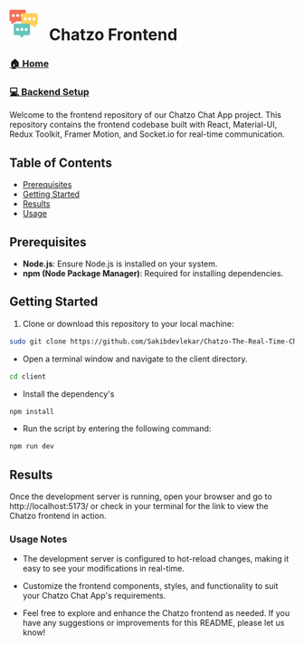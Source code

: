 <div style="display: flex; align-items: center;">
  <img src="./public/react.png" width="50" height="50" style="margin-right: 20px;" />
  <h1 style="margin-bottom: 0;">Chatzo Frontend
</h1>
</div>

### [🏠 Home](../README.md)
### [💻 Backend Setup](../server/README.md)

Welcome to the frontend repository of our Chatzo Chat App project. This repository contains the frontend codebase built with React, Material-UI, Redux Toolkit, Framer Motion, and Socket.io for real-time communication.

## Table of Contents

- [Prerequisites](#prerequisites)
- [Getting Started](#getting-started)
- [Results](#results)
- [Usage](#usage-notes)

## Prerequisites

- **Node.js**: Ensure Node.js is installed on your system.
- **npm (Node Package Manager)**: Required for installing dependencies.

## Getting Started

1. Clone or download this repository to your local machine:
```bash
sudo git clone https://github.com/Sakibdevlekar/Chatzo-The-Real-Time-Chatting-App.git
```

- Open a terminal window and navigate to the client directory.

```bash
cd client
```

- Install the dependency's

```javascript
npm install
```

- Run the script by entering the following command:

```javascript
npm run dev
```
## Results
Once the development server is running, open your browser and go to http://localhost:5173/ or check in your terminal for the link to view the Chatzo frontend in action.


### Usage Notes
- The development server is configured to hot-reload changes, making it easy to see your modifications in real-time.
- Customize the frontend components, styles, and functionality to suit your Chatzo Chat App's requirements.

- Feel free to explore and enhance the Chatzo frontend as needed. If you have any suggestions or improvements for this README, please let us know!